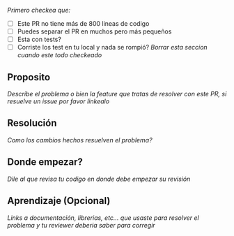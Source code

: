 _Primero checkea que:_

- [ ] Este PR no tiene más de 800 lineas de codigo
- [ ] Puedes separar el PR en muchos pero más pequeños
- [ ] Esta con tests?
- [ ] Corriste los test en tu local y nada se rompió?
      _Borrar esta seccion cuando este todo checkeado_

## Proposito

_Describe el problema o bien la feature que tratas de resolver con este PR, si resuelve un issue por favor linkealo_

## Resolución

_Como los cambios hechos resuelven el problema?_

## Donde empezar?

_Dile al que revisa tu codigo en donde debe empezar su revisión_

## Aprendizaje (Opcional)

_Links a documentación, librerias, etc... que usaste para resolver el problema y tu reviewer deberia saber para corregir_
